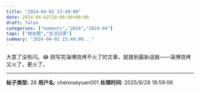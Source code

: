 ```yaml
---
title: "2024-04-02 23:49:00"
date: 2024-04-02T10:00:00+08:00
draft: false
categories: ["moments","2024","2024-04"]
tags: ["朋友圈","生活记录"]
summary: "2024-04-02 23:49:00..."
---
```


大意了没有闪。😂 刚写完淄博烧烤不火了的文章，就接到最新战报——淄博烧烤又火了，更火了。

---

**帖子类型:** 28
**用户名:** chenxueyuan001
**处理时间:** 2025/8/28 18:59:06